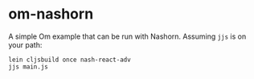 # om-nashorn

A simple Om example that can be run with Nashorn. Assuming `jjs` is on
your path:

```
lein cljsbuild once nash-react-adv
jjs main.js
```
